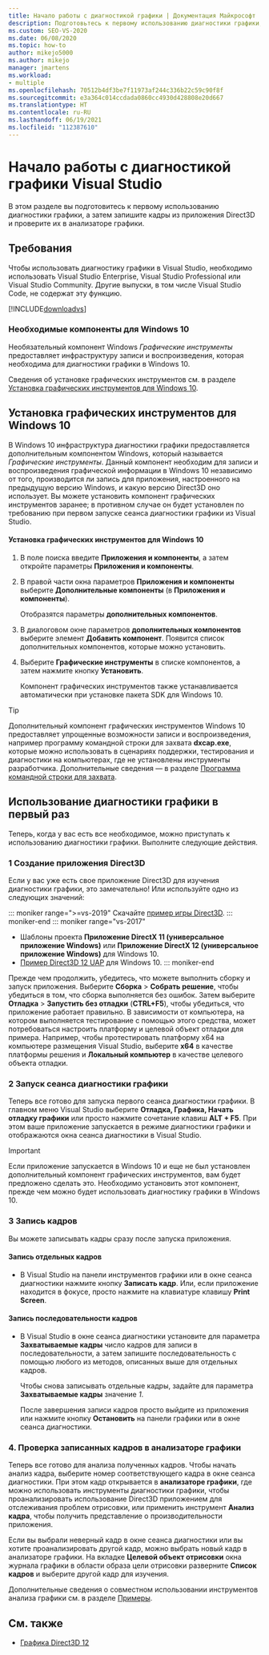```yaml
---
title: Начало работы с диагностикой графики | Документация Майкрософт
description: Подготовьтесь к первому использованию диагностики графики, а затем запишите кадры из приложения Direct3D и проверите их в анализаторе графики.
ms.custom: SEO-VS-2020
ms.date: 06/08/2020
ms.topic: how-to
author: mikejo5000
ms.author: mikejo
manager: jmartens
ms.workload:
- multiple
ms.openlocfilehash: 70512b4df3be7f11973af244c336b22c59c90f8f
ms.sourcegitcommit: e3a364c014ccdada0860cc4930d428808e20d667
ms.translationtype: HT
ms.contentlocale: ru-RU
ms.lasthandoff: 06/19/2021
ms.locfileid: "112387610"
---
```

# <a name="getting-started-with-visual-studio-graphics-diagnostics"></a>Начало работы с диагностикой графики Visual Studio
В этом разделе вы подготовитесь к первому использованию диагностики графики, а затем запишите кадры из приложения Direct3D и проверите их в анализаторе графики.

## <a name="requirements"></a>Требования
 Чтобы использовать диагностику графики в Visual Studio, необходимо использовать Visual Studio Enterprise, Visual Studio Professional или Visual Studio Community.  Другие выпуски, в том числе Visual Studio Code, не содержат эту функцию.

 [!INCLUDE[downloadvs](../includes/downloadvs_md.md)]

### <a name="windows-10-prerequisites"></a>Необходимые компоненты для Windows 10
 Необязательный компонент Windows *Графические инструменты* предоставляет инфраструктуру записи и воспроизведения, которая необходима для диагностики графики в Windows 10.

 Сведения об установке графических инструментов см. в разделе [Установка графических инструментов для Windows 10](#InstallGraphicsTools).

## <a name="install-graphics-tools-for-windows-10"></a><a name="InstallGraphicsTools"></a> Установка графических инструментов для Windows 10
 В Windows 10 инфраструктура диагностики графики предоставляется дополнительным компонентом Windows, который называется *Графические инструменты*. Данный компонент необходим для записи и воспроизведения графической информации в Windows 10 независимо от того, производится ли запись для приложения, настроенного на предыдущую версию Windows, и какую версию Direct3D оно использует. Вы можете установить компонент графических инструментов заранее; в противном случае он будет установлен по требованию при первом запуске сеанса диагностики графики из Visual Studio.

#### <a name="to-install-graphics-tools-for-windows-10"></a>Установка графических инструментов для Windows 10

1. В поле поиска введите **Приложения и компоненты**, а затем откройте параметры **Приложения и компоненты**.

2. В правой части окна параметров **Приложения и компоненты** выберите **Дополнительные компоненты** (в **Приложения и компоненты**).

   Отобразятся параметры **дополнительных компонентов**.

3. В диалоговом окне параметров **дополнительных компонентов** выберите элемент **Добавить компонент**. Появится список дополнительных компонентов, которые можно установить.

4. Выберите **Графические инструменты** в списке компонентов, а затем нажмите кнопку **Установить**.

   Компонент графических инструментов также устанавливается автоматически при установке пакета SDK для Windows 10.

> [!TIP]
> Дополнительный компонент графических инструментов Windows 10 предоставляет упрощенные возможности записи и воспроизведения, например программу командной строки для захвата **dxcap.exe**, которые можно использовать в сценариях поддержки, тестирования и диагностики на компьютерах, где не установлены инструменты разработчика. Дополнительные сведения — в разделе [Программа командной строки для захвата](command-line-capture-tool.md).

## <a name="using-graphics-diagnostics-for-the-first-time"></a>Использование диагностики графики в первый раз
 Теперь, когда у вас есть все необходимое, можно приступать к использованию диагностики графики. Выполните следующие действия.

### <a name="1---create-a-direct3d-app"></a>1 Создание приложения Direct3D

Если у вас уже есть свое приложение Direct3D для изучения диагностики графики, это замечательно! Или используйте одно из следующих значений:

::: moniker range=">=vs-2019"
Скачайте [пример игры Direct3D](/samples/microsoft/windows-universal-samples/simple3dgamedx/).
::: moniker-end
::: moniker range="vs-2017"
- Шаблоны проекта **Приложение DirectX 11 (универсальное приложение Windows)** или **Приложение DirectX 12 (универсальное приложение Windows)** для Windows 10.
- [Пример Direct3D 12 UAP](https://code.msdn.microsoft.com/Direct3D-12-UAP-Sample-ecb1779f) для Windows 10.
::: moniker-end

Прежде чем продолжить, убедитесь, что можете выполнить сборку и запуск приложения. Выберите **Сборка** > **Собрать решение**, чтобы убедиться в том, что сборка выполняется без ошибок. Затем выберите **Отладка** > **Запустить без отладки** (**CTRL+F5**), чтобы убедиться, что приложение работает правильно. В зависимости от компьютера, на котором выполняется тестирование с помощью этого средства, может потребоваться настроить платформу и целевой объект отладки для примера. Например, чтобы протестировать платформу x64 на компьютере размещения Visual Studio, выберите **x64** в качестве платформы решения и **Локальный компьютер** в качестве целевого объекта отладки. 

### <a name="2---start-a-graphics-diagnostics-session"></a>2 Запуск сеанса диагностики графики
 Теперь все готово для запуска первого сеанса диагностики графики. В главном меню Visual Studio выберите **Отладка, Графика, Начать отладку графики** или просто нажмите сочетание клавиш **ALT + F5**. При этом ваше приложение запускается в режиме диагностики графики и отображаются окна сеанса диагностики в Visual Studio.

> [!IMPORTANT]
> Если приложение запускается в Windows 10 и еще не был установлен дополнительный компонент графических инструментов, вам будет предложено сделать это. Необходимо установить этот компонент, прежде чем можно будет использовать диагностику графики в Windows 10.

### <a name="3---capture-frames"></a>3 Запись кадров
 Вы можете записывать кадры сразу после запуска приложения.

#### <a name="to-capture-single-frames"></a>Запись отдельных кадров

- В Visual Studio на панели инструментов графики или в окне сеанса диагностики нажмите кнопку **Записать кадр**. Или, если приложение находится в фокусе, просто нажмите на клавиатуре клавишу **Print Screen**.

#### <a name="to-capture-a-sequence-of-frames"></a>Запись последовательности кадров

- В Visual Studio в окне сеанса диагностики установите для параметра **Захватываемые кадры** число кадров для записи в последовательности, а затем запишите последовательность с помощью любого из методов, описанных выше для отдельных кадров.

   Чтобы снова записывать отдельные кадры, задайте для параметра **Захватываемые кадры** значение *1*.

  После завершения записи кадров просто выйдите из приложения или нажмите кнопку **Остановить** на панели графики или в окне сеанса диагностики.

### <a name="4---examine-captured-frames-in-the-graphics-analyzer"></a>4\. Проверка записанных кадров в анализаторе графики
 Теперь все готово для анализа полученных кадров. Чтобы начать анализ кадра, выберите номер соответствующего кадра в окне сеанса диагностики. При этом кадр открывается в **анализаторе графики**, где можно использовать инструменты диагностики графики, чтобы проанализировать использование Direct3D приложением для отслеживания проблем отрисовки, или применить инструмент **Анализ кадра**, чтобы получить представление о производительности приложения.

 Если вы выбрали неверный кадр в окне сеанса диагностики или вы хотите проанализировать другой кадр, можно выбрать новый кадр в анализаторе графики. На вкладке **Целевой объект отрисовки** окна журнала графики в области образа цели отрисовки разверните **Список кадров** и выберите другой кадр для изучения.

 Дополнительные сведения о совместном использовании инструментов анализа графики см. в разделе [Примеры](graphics-diagnostics-examples.md).

## <a name="see-also"></a>См. также
- [Графика Direct3D 12](/windows/desktop/direct3d12/direct3d-12-graphics)